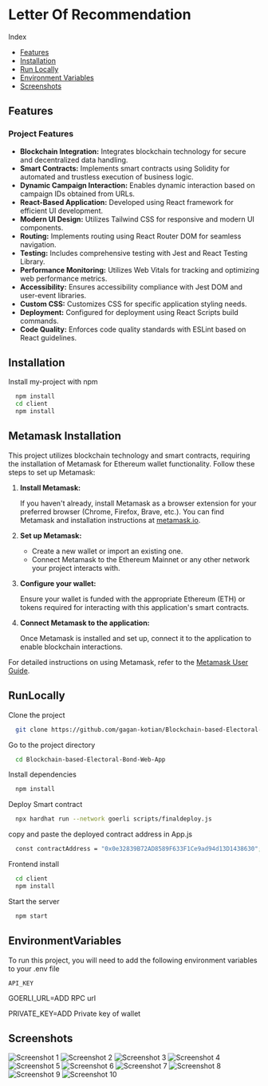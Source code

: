 
# Letter Of Recommendation



Index
- [Features](#Features)
- [Installation](#installation)
- [Run Locally](#RunLocally)
- [Environment Variables](#EnvironmentVariables)
- [Screenshots](#Screenshots)






## Features

### Project Features

- **Blockchain Integration:** Integrates blockchain technology for secure and decentralized data handling.
- **Smart Contracts:** Implements smart contracts using Solidity for automated and trustless execution of business logic.
- **Dynamic Campaign Interaction:** Enables dynamic interaction based on campaign IDs obtained from URLs.
- **React-Based Application:** Developed using React framework for efficient UI development.
- **Modern UI Design:** Utilizes Tailwind CSS for responsive and modern UI components.
- **Routing:** Implements routing using React Router DOM for seamless navigation.
- **Testing:** Includes comprehensive testing with Jest and React Testing Library.
- **Performance Monitoring:** Utilizes Web Vitals for tracking and optimizing web performance metrics.
- **Accessibility:** Ensures accessibility compliance with Jest DOM and user-event libraries.
- **Custom CSS:** Customizes CSS for specific application styling needs.
- **Deployment:** Configured for deployment using React Scripts build commands.
- **Code Quality:** Enforces code quality standards with ESLint based on React guidelines.



## Installation

Install my-project with npm

```bash
  npm install
  cd client
  npm install
```
## Metamask Installation

This project utilizes blockchain technology and smart contracts, requiring the installation of Metamask for Ethereum wallet functionality. Follow these steps to set up Metamask:

1. **Install Metamask:**

   If you haven't already, install Metamask as a browser extension for your preferred browser (Chrome, Firefox, Brave, etc.). You can find Metamask and installation instructions at [metamask.io](https://metamask.io/).

2. **Set up Metamask:**

   - Create a new wallet or import an existing one.
   - Connect Metamask to the Ethereum Mainnet or any other network your project interacts with.

3. **Configure your wallet:**

   Ensure your wallet is funded with the appropriate Ethereum (ETH) or tokens required for interacting with this application's smart contracts.

4. **Connect Metamask to the application:**

   Once Metamask is installed and set up, connect it to the application to enable blockchain interactions.

For detailed instructions on using Metamask, refer to the [Metamask User Guide](https://metamask.zendesk.com/hc/en-us/categories/360001824191).

## RunLocally

Clone the project

```bash
  git clone https://github.com/gagan-kotian/Blockchain-based-Electoral-Bond-Web-App.git
```

Go to the project directory

```bash
  cd Blockchain-based-Electoral-Bond-Web-App
```

Install dependencies

```bash
  npm install
```
Deploy Smart contract
```bash
  npx hardhat run --network goerli scripts/finaldeploy.js
```
copy and paste the deployed contract address in App.js
```bash
  const contractAddress = "0x0e32839B72AD8589F633F1Ce9ad94d13D1438630";
```

Frontend install

```bash
  cd client
  npm install
```

Start the server

```bash
  npm start
```


## EnvironmentVariables

To run this project, you will need to add the following environment variables to your .env file

`API_KEY`

GOERLI_URL=ADD RPC url

PRIVATE_KEY=ADD Private key of wallet
## Screenshots

![Screenshot 1](https://github.com/gagan-kotian/Blockchain-based-Electoral-Bond-Web-App/raw/main/screenshots/img1.png)
![Screenshot 2](https://github.com/gagan-kotian/Blockchain-based-Electoral-Bond-Web-App/raw/main/screenshots/img2.png)
![Screenshot 3](https://github.com/gagan-kotian/Blockchain-based-Electoral-Bond-Web-App/raw/main/screenshots/img3.png)
![Screenshot 4](https://github.com/gagan-kotian/Blockchain-based-Electoral-Bond-Web-App/raw/main/screenshots/img4.png)
![Screenshot 5](https://github.com/gagan-kotian/Blockchain-based-Electoral-Bond-Web-App/raw/main/screenshots/img5.png)
![Screenshot 6](https://github.com/gagan-kotian/Blockchain-based-Electoral-Bond-Web-App/raw/main/screenshots/img6.png)
![Screenshot 7](https://github.com/gagan-kotian/Blockchain-based-Electoral-Bond-Web-App/raw/main/screenshots/img7.png)
![Screenshot 8](https://github.com/gagan-kotian/Blockchain-based-Electoral-Bond-Web-App/raw/main/screenshots/img8.png)
![Screenshot 9](https://github.com/gagan-kotian/Blockchain-based-Electoral-Bond-Web-App/raw/main/screenshots/img9.png)
![Screenshot 10](https://github.com/gagan-kotian/Blockchain-based-Electoral-Bond-Web-App/raw/main/screenshots/img10.png)


